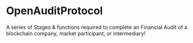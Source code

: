 # OpenAuditProtocol
A series of Stages &amp; functions required to complete an Financial Audit of a blockchain company, market participant, or intermediary!

